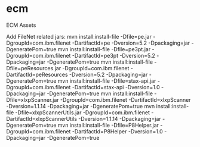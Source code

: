 ecm
===
ECM Assets

Add FileNet related jars:
mvn install:install-file -Dfile=pe.jar -DgroupId=com.ibm.filenet -DartifactId=pe -Dversion=5.2 -Dpackaging=jar -DgeneratePom=true 
mvn install:install-file -Dfile=pe3pt.jar -DgroupId=com.ibm.filenet -DartifactId=pe3pt -Dversion=5.2 -Dpackaging=jar -DgeneratePom=true 
mvn install:install-file -Dfile=peResources.jar -DgroupId=com.ibm.filenet -DartifactId=peResources -Dversion=5.2 -Dpackaging=jar -DgeneratePom=true 
mvn install:install-file -Dfile=stax-api.jar -DgroupId=com.ibm.filenet -DartifactId=stax-api -Dversion=1.0 -Dpackaging=jar -DgeneratePom=true
mvn install:install-file -Dfile=xlxpScanner.jar -DgroupId=com.ibm.filenet -DartifactId=xlxpScanner -Dversion=1.1.14 -Dpackaging=jar -DgeneratePom=true
mvn install:install-file -Dfile=xlxpScannerUtils.jar -DgroupId=com.ibm.filenet -DartifactId=xlxpScannerUtils -Dversion=1.1.14 -Dpackaging=jar -DgeneratePom=true
mvn install:install-file -Dfile=P8Helper.jar -DgroupId=com.ibm.filenet -DartifactId=P8Helper -Dversion=1.0 -Dpackaging=jar -DgeneratePom=true
